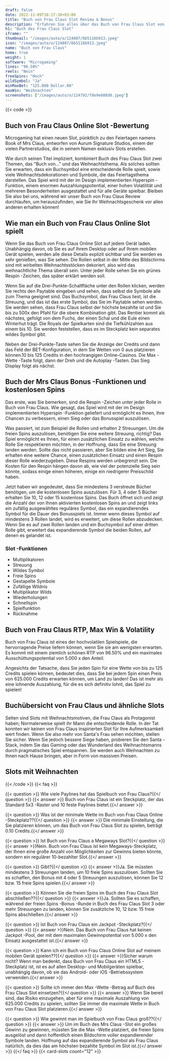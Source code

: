 ```yaml
---
draft: false
date: 2022-11-09T16:17:38+03:00
title: "Buch von Frau Claus Slot Review & Bonus"
description: "Erfahren Sie alles über das Buch von Frau Claus Slot von Microgaming -Funktionen, Volatilität, Auszahlungen, RTP und erhalten Sie kostenlose Spins und Boni von den besten Online -Casinos!"
h1: "Buch des Frau Claus Slot"
iframe: ""
thumbnail: "/images/auto/o/124807/6b5116b913.jpeg"
icon: "/images/auto/o/124807/6b5116b913.jpeg"
name: "Buch von Frau Claus"
home: true
weight: 1
software: "Microgaming"
lines: "96.50%"
reels: "Nein"
freeSpins: "Hoch"
wildSymbol: "Ja"
minMaxBet: "125.000 Dollar.00"
maxWin: "Weihnachten"
screenshots: ["/images/auto/o/124792/fde9e688d8.jpeg"]
---
```


{{< code >}}<h2>Buch von Frau Claus Online Slot -Bewertung</h2><p>Microgaming hat einen neuen Slot, pünktlich zu den Feiertagen namens Book of Mrs Claus, entworfen von Aurum Signature Studios, einem der vielen Partnerstudios, die in seinem Namen exklusiv Slots erstellen.</p><p>Wie durch seinen Titel impliziert, kombiniert Buch des Frau Claus Slot zwei Themen, das "Buch von…" und das Weihnachtsthema. Als solches sollten Sie erwarten, dass ein Buchsymbol eine entscheidende Rolle spielt, sowie viele Weihnachtsdekorationen und Symbole, die das Feiertagsthema darstellen. Das Spiel wird mit der im Design implementierten Hyperspin -Funktion, einem enormen Auszahlungspotential, einer hohen Volatilität und mehreren Besonderheiten ausgestattet und für alle Geräte spielbar. Bleiben Sie also bei uns, während wir unser Buch von Frau Claus Review durchlaufen, um herauszufinden, wie Sie Ihr Weihnachtsgeschenk vor allen anderen erhalten können!</p><h2>Wie man ein Buch von Frau Claus Online Slot spielt</h2><p>Wenn Sie das Buch von Frau Claus Online Slot auf jedem Gerät laden. Unabhängig davon, ob Sie es auf Ihrem Desktop oder auf Ihrem mobilen Gerät spielen, werden alle diese Details explizit sichtbar und Sie werden es sehr genießen, was Sie sehen. Die Rollen selbst in der Mitte des Bildschirms sind mit wirbelten Weihnachtsstöcken dekoriert, also wird das weihnachtliche Thema überall sein. Unter jeder Rolle sehen Sie ein grünes Respin -Zeichen, das später erklärt werden soll.</p><p>Wenn Sie auf die Drei-Punkte-Schaltfläche unter den Rollen klicken, werden Sie rechts den Paytable eingeben und sehen, dass selbst die Symbole alle zum Thema geeignet sind. Das Buchsymbol, das Frau Claus liest, ist die Streuung, und das ist das erste Symbol, das Sie im Paytable sehen werden. Sie werden sehen, dass Frau Claus selbst der höchste bezahlte ist und Sie bis zu 500x den Pfahl für die obere Kombination gibt. Das Rentier kommt als nächstes, gefolgt von dem Fuchs, der einen Schal und die Eule einen Winterhut trägt. Die Royals der Spielkarten sind die Tiefkühlzahlen aus einem bis 10. Sie werden feststellen, dass es im Steckplatz kein separates wildes Symbol gibt.</p><p>Neben der Drei-Punkte-Taste sehen Sie die Anzeige der Credits und dann das Feld der BET-Konfiguration, in dem Sie Wetten von 0 aus platzieren können.10 bis 125 Credits in den hochrangigen Online-Casinos. Die Max -Wette -Taste folgt, dann der Dreh und die Autoplay -Tasten. Das Sieg Display folgt als nächst.</p><h2>Buch der Mrs Claus Bonus -Funktionen und kostenlosen Spins</h2><p>Das erste, was Sie bemerken, sind die Respin -Zeichen unter jeder Rolle in Buch von Frau Claus. Wie gesagt, das Spiel wird mit der im Design implementierten Hyperspin -Funktion geliefert und ermöglicht es Ihnen, Ihre Chancen zu verbessern, einen Sieg oder das Bonusspiel auszulösen.</p><p>Was passiert, ist zum Beispiel die Rollen und erhalten 2 Streuungen. Um die freien Spins auszulösen, benötigen Sie eine weitere Streuung, richtig? Das Spiel ermöglicht es Ihnen, für einen zusätzlichen Einsatz zu wählen, welche Rolle Sie respektieren möchten, in der Hoffnung, dass Sie eine Streuung landen werden. Sollte das nicht passieren, aber Sie bilden eine Art Sieg, Sie erhalten eine weitere Chance, einen zusätzlichen Einsatz und einen Respin dieser Rolle wiederzugeben. Diese Respins werden unbegrenzt sein. Die Kosten für den Respin hängen davon ab, wie viel der potenzielle Sieg sein könnte, sodass einige einen höheren, einige ein niedrigerer Preisschild haben.</p><p>Jetzt haben wir angedeutet, dass Sie mindestens 3 verstreute Bücher benötigen, um die kostenlosen Spins auszulösen. Für 3, 4 oder 5 Bücher erhalten Sie 10, 12 oder 15 kostenlose Spins. Das Buch öffnet sich und zeigt die Anzahl der von Ihnen aktivierten kostenlosen Spins an und zeigt links ein zufällig ausgewähltes reguläres Symbol, das ein expandierendes Symbol für die Dauer des Bonusspiels ist. Immer wenn dieses Symbol auf mindestens 3 Rollen landet, wird es erweitert, um diese Rollen abzudecken. Wenn Sie es auf zwei Rollen landen und ein Buchsymbol auf einer dritten Rolle gibt, erweitert das expandierende Symbol die beiden Rollen, auf denen es gelandet ist.</p><h3>
Slot -Funktionen</h3><ul>
<li></span>
Multiplikatoren</li>
<li></span>
Streuung</li>
<li></span>
Wildes Symbol</li>
<li></span>
Freie Spins</li>
<li></span>
Gestapelte Symbole</li>
<li></span>
Zufällige Wildnis</li>
<li></span>
Multiplikator Wilds</li>
<li></span>
Wiederholungen</li>
<li></span>
Schnellspin</li>
<li></span>
Spielfunktion</li>
<li></span>
Rücknahme</li></ul><h2>Buch von Frau Claus RTP, Max Win & Volatility</h2><p>Buch von Frau Claus ist eines der hochvolatilen Spielspiele, die hervorragende Preise liefern können, wenn Sie sie am wenigsten erwarten. Es kommt mit einem ziemlich schönen RTP von 96.50% und ein maximales Ausschüttungspotential von 5.000 x den Anteil.</p><p>Angesichts der Tatsache, dass Sie jeden Spin für eine Wette von bis zu 125 Credits spielen können, bedeutet dies, dass Sie bei jedem Spin einen Preis von 625.000 Credits erwarten können, um Land zu landen! Das ist mehr als eine lohnende Auszahlung, für die es sich definitiv lohnt, das Spiel zu spielen!</p><h2>Buchübersicht von Frau Claus und ähnliche Slots</h2><p>Selten sind Slots mit Weihnachtsmotiven, die Frau Claus als Protagonist haben; Normalerweise spielt ihr Mann die entscheidende Rolle. In der Tat konnten wir keinen von Frau Claus inspirierten Slot für Ihre Aufmerksamkeit wert finden. Wenn Sie also mehr von Santa's Frau sehen möchten, stellen Sie sicher. Wenn Sie jedoch bessere Siege haben, probieren Sie den Santa -Stack, indem Sie das Gaming oder das Wunderland des Weihnachtsmanns durch pragmatisches Spiel entspannen. Sie werden auch Weihnachten zu Ihnen nach Hause bringen, aber in Form von massiven Preisen.</p><h2>Slots mit Weihnachten</h2>
{{< /code >}}
{{< faq >}}

{{< question >}} Wie viele Paylines hat das Spielbuch von Frau Claus?{{</ question >}}
{{< answer >}} Buch von Frau Claus ist ein Steckplatz, der das Standard 5x3 -Raster und 10 feste Paylines bietet.{{</ answer >}}

{{< question >}} Was ist der minimale Wette im Buch von Frau Claus Online -Steckplatz??{{</ question >}}
{{< answer >}} Die minimale Einstellung, die Sie platzieren können, um das Buch von Frau Claus Slot zu spielen, beträgt 0.10 Credits.{{</ answer >}}

{{< question >}} Ist Buch von Frau Claus a Megaways Slot?{{</ question >}}
{{< answer >}}Nein. Buch von Frau Claus ist kein Megaways-Steckplatz, der Ihnen eine große Anzahl von Möglichkeiten zur Gewinns bieten könnte, sondern ein regulärer 10-bezahlter Slot.{{</ answer >}}

{{< question >}} Gibt?{{</ question >}}
{{< answer >}}Ja. Sie müssten mindestens 3 Streuungen landen, um 10 freie Spins auszulösen. Sollten Sie es schaffen, den Bonus mit 4 oder 5 Streuungen auszulösen, können Sie 12 bzw. 15 freie Spins spielen.{{</ answer >}}

{{< question >}} Können Sie die freien Spins im Buch des Frau Claus Slot abschließen??{{</ question >}}
{{< answer >}}Ja. Sollten Sie es schaffen, während der freien Spins -Bonus -Runde in Buch des Frau Claus Slot 3 oder mehr Streuungen zu landen, können Sie zusätzliche 10, 12 bzw. 15 freie Spins abschließen.{{</ answer >}}

{{< question >}} Ist Buch von Frau Claus ein Jackpot -Steckplatz?{{</ question >}}
{{< answer >}}Nein. Das Buch von Frau Claus hat keinen Jackpot -Pool, der mit dem maximalen Gewinnpotential von 5.000 x den Einsatz ausgestattet ist.{{</ answer >}}

{{< question >}} Kann ich ein Buch von Frau Claus Online Slot auf meinem mobilen Gerät spielen??{{</ question >}}
{{< answer >}}Sicher warum nicht? Wenn man bedenkt, dass Buch von Frau Claus ein HTML5 -Steckplatz ist, ist es auf allen Desktop- und Mobilgeräten spielbar, unabhängig davon, ob sie das Android- oder iOS -Betriebssystem verwenden.{{</ answer >}}

{{< question >}} Sollte ich immer den Max -Wette -Betrag auf Buch des Frau Claus Slot einsetzen?{{</ question >}}
{{< answer >}} Wenn Sie bereit sind, das Risiko einzugehen, aber für eine maximale Auszahlung von 625.000 Credits zu spielen, sollten Sie immer die maximale Wette in Buch von Frau Claus Slot platzieren.{{</ answer >}}

{{< question >}} Wie gewinnt man im Spielbuch von Frau Claus groß??{{</ question >}}
{{< answer >}} Um im Buch des Mrs Claus -Slot ein großes Gewinn zu gewinnen, müssten Sie die Max -Wette platziert, die freien Spins ausgelöst und dann hoffentlich einen Bildschirm voller expandierender Symbole landen. Hoffnung auf das expandierende Symbol als Frau Claus natürlich, da dies das am höchsten bezahlte Symbol im Slot ist.{{</ answer >}}
{{</ faq >}}
 {{< card-slots count="12" >}}